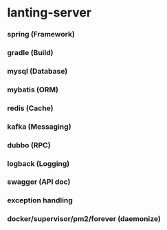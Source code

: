 # lanting-server

### spring (Framework)

### gradle (Build)

### mysql (Database)

### mybatis (ORM)

### redis (Cache)

### kafka (Messaging)

### dubbo (RPC)

### logback (Logging)

### swagger (API doc)

### exception handling

### docker/supervisor/pm2/forever (daemonize)
